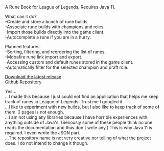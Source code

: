 A Rune Book for League of Legends. Requires Java 11.

What can it do?<br>
-Create and store a bunch of rune builds.<br>
-Associate rune builds with champions and roles.<br>
-Import those builds directly into the game client.<br>
-Autocomplete a rune if you are in a hurry.<br>

Planned features:<br>
-Sorting, filtering, and reordering the list of runes.<br>
-Mobafire rune link import and export.<br>
-Accessing custom and default runes stored in the game client.<br>
-Automatically filter for the selected champion and draft role.<br>

<a href="https://balintgergely.github.io/bookofthresholds/RuneBook.jar">Download the latest release</a><br>
<a href="https://github.com/BalintGergely/bookofthresholds">Github Repository</a>


Yes...<br>
...I made this because I just could not find an application that helps me keep track of runes in League of Legends. Trust me I googled it.<br>
...I like to experiment with new builds, but I also like to keep track of some of them. 3 pages is not enough.<br>
...I am not using any libraries because I have horrible experiences with anything outside of Java's. (Seriously some of these people think no one reads the documentation and thus don't write any.) This is why Java 11 is required. I even wrote the JSON part.<br>
...The repository name is not very creative nor telling of what the project does. I do not intend to change it though.
